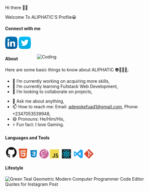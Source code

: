 Hi there 👋🏾

<span>Welcome To ALIPHATIC'S Profile😀</span>

#### Connect with me 
<a href="https://www.linkedin.com/in/fuad-ajibola-5a0034166/"><img src="images/linkedin.png" width="40" /></a>
<a href="https://twitter.com/AdegokeFuad"><img src="images/twitter.png" width="40" /></a>

<img align="right" alt="Coding" width="400" src="https://miro.medium.com/max/680/0*7Q3yvSIv_t0ioJ-Z.gif"/>

#### About
Here are some basic things to know about ALIPHATIC 👽👳🏾‍♂️;

- 🔭 I’m currently working on acquiring more skills,
- 🌱 I’m currently learning Fullstack Web Development,
- 👯 I’m looking to collaborate on projects,
<!--- 🤔 I’m looking for help with--> 
- 💬 Ask me about anything,
- 📫 How to reach me: Email: adegokefuad1@gmail.com, Phone: +2347053539948,
- 😄 Pronouns: He/Him/His,
- ⚡ Fun fact: I love Gaming.

#### Languages and Tools
<code><img src="images/github.jpg" width="40" title="GitHub" /></code>
<code><img href="https://aliphatichyd.github.io/Testimonial/" src="images/html.jpg" width="30" title="HTML" /></code>
<code><img src="images/css.jpg" width="30" title="CSS" /></code>
<code><img src="images/sass.jpg" width="30" title="SASS" /></code>
<code><img src="images/javascript.png" width="30" title="JavaScript" /></code>
<code><img src="images/react.png" width="40" title="React" /></code>
<code><img src="images/visualstudio.svg" width="30" title="Visual Studio Code" /></code>
<code><img src="images/git.jpg" width="30" title="Git" /></code>


#### Lifestyle
![Green Teal Geometric Modern Computer Programmer Code Editor Quotes for Instagram Post](https://user-images.githubusercontent.com/105937740/174781153-79d156a6-8e4a-4d8b-aa75-880be17afeac.jpg)


